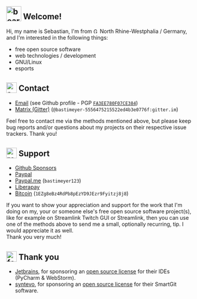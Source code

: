 <section>
  <h1><img width="40" height="40" valign="text-bottom" alt="bear" src="https://github.githubassets.com/images/icons/emoji/unicode/1f43b.png"> Welcome!</h1>
  <p>Hi, my name is Sebastian, I'm from <img width="13" height="13" alt="Germany" src="https://github.githubassets.com/images/icons/emoji/unicode/1f1e9-1f1ea.png"> North Rhine-Westphalia / Germany, and I'm interested in the following things:</p>
  <ul>
    <li>free open source software</li>
    <li>web technologies / development</li>
    <li>GNU/Linux</li>
    <li>esports</li>
  </ul>
</section>
<section>
  <h2><img width="28" height="28" valign="text-bottom" alt="speech balloon" src="https://github.githubassets.com/images/icons/emoji/unicode/1f4ac.png"> Contact</h2>
  <ul>
    <li><a href="https://github.com/bastimeyer">Email</a> (see Github profile - PGP <a href="https://raw.githubusercontent.com/bastimeyer/bastimeyer/master/F851E2DF79709D0C7069991DFA3EE780F07CE384.asc"><code>FA3EE780F07CE384</code></a>)</li>
    <li><a href="https://matrix.to/#/@bastimeyer-5556475215522ed4b3e0776f:gitter.im">Matrix (Gitter)</a> (<code>@bastimeyer-5556475215522ed4b3e0776f:gitter.im</code>)
  </ul>
  <p>Feel free to contact me via the methods mentioned above, but please keep bug reports and/or questions about my projects on their respective issue trackers. Thank you!</p>
  <h2><img width="28" height="28" valign="text-bottom" alt="red heart" src="https://github.githubassets.com/images/icons/emoji/unicode/2764.png"> Support</h2>
  <ul>
    <li><a href="https://github.com/users/bastimeyer/sponsorship">Github Sponsors</a></li>
    <li><a href="https://www.paypal.com/donate/?hosted_button_id=YUCGRLVALHS8C&item_name=Github">Paypal</a></li>
    <li><a href="https://paypal.me/bastimeyer123">Paypal.me</a> (<code>bastimeyer123</code>)</li>
    <li><a href="https://liberapay.com/bastimeyer">Liberapay</a></li>
    <li><a href="https://www.blockchain.com/btc/address/1EZg8eBz4RdPb8pEzYD9JEzr9Fyitzj8j8">Bitcoin</a> (<code>1EZg8eBz4RdPb8pEzYD9JEzr9Fyitzj8j8</code>)</li>
  </ul>
  <p>
    If you want to show your appreciation and support for the work that I'm doing on my, your or someone else's free open source software project(s), like for example on Streamlink Twitch GUI or Streamlink, then you can use one of the methods above to send me a small, optionally recurring, tip. I would appreciate it as well.<br>
    Thank you very much!
  </p>
</section>
<section>
  <h2><img width="28" height="28" valign="text-bottom" alt="folded hands" src="https://github.githubassets.com/images/icons/emoji/unicode/1f64f.png"> Thank you</h2>
  <ul>
    <li><a href="https://www.jetbrains.com/">Jetbrains</a>, for sponsoring an <a href="https://www.jetbrains.com/opensource/">open source license</a> for their IDEs (PyCharm &amp; WebStorm).</li>
    <li><a href="https://www.syntevo.com/">syntevo</a>, for sponsoring an <a href="https://www.syntevo.com/smartgit/">open source license</a> for their SmartGit software.
  </ul>
</section>
